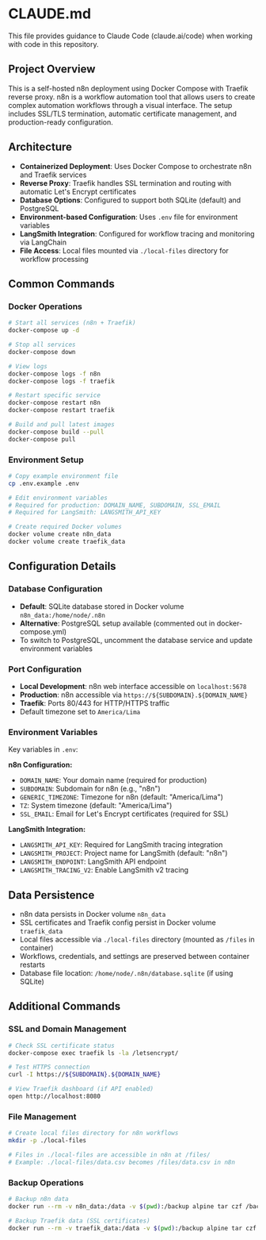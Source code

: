# CLAUDE.md

This file provides guidance to Claude Code (claude.ai/code) when working with code in this repository.

## Project Overview

This is a self-hosted n8n deployment using Docker Compose with Traefik reverse proxy. n8n is a workflow automation tool that allows users to create complex automation workflows through a visual interface. The setup includes SSL/TLS termination, automatic certificate management, and production-ready configuration.

## Architecture

- **Containerized Deployment**: Uses Docker Compose to orchestrate n8n and Traefik services
- **Reverse Proxy**: Traefik handles SSL termination and routing with automatic Let's Encrypt certificates
- **Database Options**: Configured to support both SQLite (default) and PostgreSQL
- **Environment-based Configuration**: Uses `.env` file for environment variables
- **LangSmith Integration**: Configured for workflow tracing and monitoring via LangChain
- **File Access**: Local files mounted via `./local-files` directory for workflow processing

## Common Commands

### Docker Operations
```bash
# Start all services (n8n + Traefik)
docker-compose up -d

# Stop all services
docker-compose down

# View logs
docker-compose logs -f n8n
docker-compose logs -f traefik

# Restart specific service
docker-compose restart n8n
docker-compose restart traefik

# Build and pull latest images
docker-compose build --pull
docker-compose pull
```

### Environment Setup
```bash
# Copy example environment file
cp .env.example .env

# Edit environment variables
# Required for production: DOMAIN_NAME, SUBDOMAIN, SSL_EMAIL
# Required for LangSmith: LANGSMITH_API_KEY

# Create required Docker volumes
docker volume create n8n_data
docker volume create traefik_data
```

## Configuration Details

### Database Configuration
- **Default**: SQLite database stored in Docker volume `n8n_data:/home/node/.n8n`
- **Alternative**: PostgreSQL setup available (commented out in docker-compose.yml)
- To switch to PostgreSQL, uncomment the database service and update environment variables

### Port Configuration
- **Local Development**: n8n web interface accessible on `localhost:5678`
- **Production**: n8n accessible via `https://${SUBDOMAIN}.${DOMAIN_NAME}`
- **Traefik**: Ports 80/443 for HTTP/HTTPS traffic
- Default timezone set to `America/Lima`

### Environment Variables
Key variables in `.env`:

**n8n Configuration:**
- `DOMAIN_NAME`: Your domain name (required for production)
- `SUBDOMAIN`: Subdomain for n8n (e.g., "n8n")
- `GENERIC_TIMEZONE`: Timezone for n8n (default: "America/Lima")
- `TZ`: System timezone (default: "America/Lima")
- `SSL_EMAIL`: Email for Let's Encrypt certificates (required for SSL)

**LangSmith Integration:**
- `LANGSMITH_API_KEY`: Required for LangSmith tracing integration
- `LANGSMITH_PROJECT`: Project name for LangSmith (default: "n8n")
- `LANGSMITH_ENDPOINT`: LangSmith API endpoint
- `LANGSMITH_TRACING_V2`: Enable LangSmith v2 tracing

## Data Persistence

- n8n data persists in Docker volume `n8n_data`
- SSL certificates and Traefik config persist in Docker volume `traefik_data`
- Local files accessible via `./local-files` directory (mounted as `/files` in container)
- Workflows, credentials, and settings are preserved between container restarts
- Database file location: `/home/node/.n8n/database.sqlite` (if using SQLite)

## Additional Commands

### SSL and Domain Management
```bash
# Check SSL certificate status
docker-compose exec traefik ls -la /letsencrypt/

# Test HTTPS connection
curl -I https://${SUBDOMAIN}.${DOMAIN_NAME}

# View Traefik dashboard (if API enabled)
open http://localhost:8080
```

### File Management
```bash
# Create local files directory for n8n workflows
mkdir -p ./local-files

# Files in ./local-files are accessible in n8n at /files/
# Example: ./local-files/data.csv becomes /files/data.csv in n8n
```

### Backup Operations
```bash
# Backup n8n data
docker run --rm -v n8n_data:/data -v $(pwd):/backup alpine tar czf /backup/n8n-backup.tar.gz -C /data .

# Backup Traefik data (SSL certificates)
docker run --rm -v traefik_data:/data -v $(pwd):/backup alpine tar czf /backup/traefik-backup.tar.gz -C /data .
```